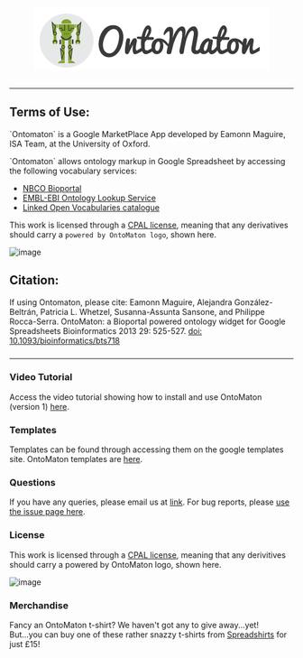 <div align="center">
<img src="https://github.com/ISA-tools/OntoMaton/blob/master/figures/ontomaton.png" align="center"/>
</div>

<br/>

----

## Terms of Use:
<p>`Ontomaton` is a Google MarketPlace App developed by Eamonn Maguire, ISA Team, at the University of Oxford.</p>
<p>`Ontomaton` allows ontology markup in Google Spreadsheet by accessing the following vocabulary services:</p>
<ul>
<li><a href="http://data.bioontology.org/documentation" rel="nofollow">NBCO Bioportal</a></li>
<li><a href="https://www.ebi.ac.uk/ols/docs/api" rel="nofollow">EMBL-EBI Ontology Lookup Service</a></li>
<li><a href="https://lov.linkeddata.es/dataset/lov/api" rel="nofollow">Linked Open Vocabularies catalogue</a></li>
</ul>



This work is licensed through a <a href="http://isatab.sf.net/licenses/OntoMaton-license.html" rel="nofollow">CPAL license</a>, meaning that any derivatives should carry a `powered by OntoMaton logo`, shown here.</p>
<p><img src="https://camo.githubusercontent.com/1a972d4b6bfd5c19d3259c985aed6ff9fa3dfaa5/687474703a2f2f6973617461622e73662e6e65742f6173736574732f696d672f746f6f6c732f6f6e746f6d61746f6e2d706172742d6f662d697361746f6f6c732e706e67" alt="image" data-canonical-src="http://isatab.sf.net/assets/img/tools/ontomaton-part-of-isatools.png"></p>
<h3>

## Citation:

<p>If using Ontomaton, please cite:
Eamonn Maguire, Alejandra González-Beltrán, Patricia L. Whetzel, Susanna-Assunta Sansone, and Philippe Rocca-Serra. OntoMaton: a Bioportal powered ontology widget for Google Spreadsheets
Bioinformatics 2013 29: 525-527. <a href="https://doi.org/10.1093/bioinformatics/bts718" rel="nofollow">doi: 10.1093/bioinformatics/bts718</a></p>
<h3>

----

 
### Video Tutorial

Access the video tutorial showing how to install and use OntoMaton (version 1) [here](http://www.youtube.com/watch?v=Qs0nxGBfQac&feature=player_embedded).
 
### Templates

Templates can be found through accessing them on the google templates site. OntoMaton templates are [here](https://drive.google.com/templates?type=spreadsheets&q=ontomaton).

### Questions

If you have any queries, please email us at [link](mailto:isatools@googlegroups.com). For bug reports, please [use the issue page here](https://github.com/ISA-tools/OntoMaton/issues).

### License

This work is licensed through a [CPAL license](http://isatab.sf.net/licenses/OntoMaton-license.html), meaning that any derivitives should carry a powered by OntoMaton logo, shown here.

![image](http://isatab.sf.net/assets/img/tools/ontomaton-part-of-isatools.png)

### Merchandise

Fancy an OntoMaton t-shirt? We haven't got any to give away...yet! But...you can buy one of these rather snazzy t-shirts from [Spreadshirts](http://antarctic-design.spreadshirt.co.uk/men-s-classic-t-shirt-A22910590/customize/color/2) for just £15!


